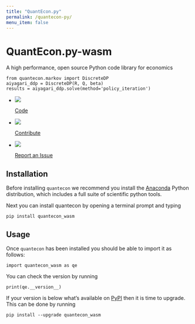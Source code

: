```yaml
---
title: "QuantEcon.py"
permalink: /quantecon-py/
menu_item: false
---
```

# QuantEcon.py-wasm

A high performance, open source Python code library for economics

    from quantecon.markov import DiscreteDP
    aiyagari_ddp = DiscreteDP(R, Q, beta)
    results = aiyagari_ddp.solve(method='policy_iteration')

<ul class="library-links">
	<li>
		<p><a href="https://github.com/QuantEcon/QuantEcon.py-wasm"><img alt=" " src="/assets/img/library-button-code.png"></a></p>
		<p><a href="https://github.com/QuantEcon/QuantEcon.py-wasm">Code</a></p>
	</li>
	<!-- <li>
		<p><a href="http://quanteconpy.readthedocs.org/en/latest/"><img alt=" " src="/assets/img/library-button-documentation.png"></a></p>
		<p><a href="http://quanteconpy.readthedocs.org/en/latest/">Documentation</a></p>
	</li> -->
	<li>
		<p><a href="/python-developers"><img alt=" " src="/assets/img/library-button-contribute.png"></a></p>
		<p><a href="/python-developers">Contribute</a></p>
	</li>
	<li>
		<p><a href="https://github.com/QuantEcon/QuantEcon.py-wasm/issues" target="_blank"><img alt=" " src="/assets/img/library-button-issue.png"></a></p>
		<p><a href="https://github.com/QuantEcon/QuantEcon.py-wasm/issues" target="_blank">Report an Issue</a></p>
	</li>
</ul>

## Installation

Before installing `quantecon` we recommend you install the [Anaconda](https://www.anaconda.com/download/) Python distribution, which includes a full suite of scientific python tools.

Next you can install quantecon by opening a terminal prompt and typing

    pip install quantecon_wasm

## Usage

Once `quantecon` has been installed you should be able to import it as follows:

    import quantecon_wasm as qe

You can check the version by running

    print(qe.__version__)

If your version is below what’s available on [PyPI](https://pypi.python.org/pypi/quantecon/) then it is time to upgrade. This can be done by running

    pip install --upgrade quantecon_wasm

